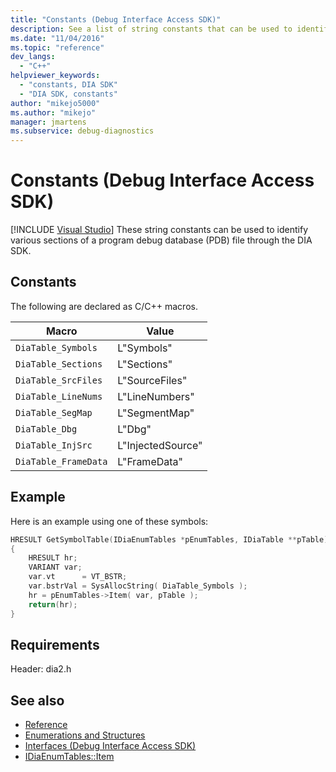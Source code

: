```yaml
---
title: "Constants (Debug Interface Access SDK)"
description: See a list of string constants that can be used to identify various sections of a program debug database (PDB) file through the debug interface access (DIA) SDK.
ms.date: "11/04/2016"
ms.topic: "reference"
dev_langs:
  - "C++"
helpviewer_keywords:
  - "constants, DIA SDK"
  - "DIA SDK, constants"
author: "mikejo5000"
ms.author: "mikejo"
manager: jmartens
ms.subservice: debug-diagnostics
---
```

# Constants (Debug Interface Access SDK)

 [!INCLUDE [Visual Studio](~/includes/applies-to-version/vs-windows-only.md)]
These string constants can be used to identify various sections of a program debug database (PDB) file through the DIA SDK.

## Constants
The following are declared as C/C++ macros.

|Macro|Value|
|-----------|-----------|
|`DiaTable_Symbols`|L"Symbols"|
|`DiaTable_Sections`|L"Sections"|
|`DiaTable_SrcFiles`|L"SourceFiles"|
|`DiaTable_LineNums`|L"LineNumbers"|
|`DiaTable_SegMap`|L"SegmentMap"|
|`DiaTable_Dbg`|L"Dbg"|
|`DiaTable_InjSrc`|L"InjectedSource"|
|`DiaTable_FrameData`|L"FrameData"|

## Example
Here is an example using one of these symbols:

```C++
HRESULT GetSymbolTable(IDiaEnumTables *pEnumTables, IDiaTable **pTable)
{
    HRESULT hr;
    VARIANT var;
    var.vt      = VT_BSTR;
    var.bstrVal = SysAllocString( DiaTable_Symbols );
    hr = pEnumTables->Item( var, pTable );
    return(hr);
}
```

## Requirements
Header: dia2.h

## See also
- [Reference](../../debugger/debug-interface-access/debug-interface-access-sdk-reference.md)
- [Enumerations and Structures](../../debugger/debug-interface-access/enumerations-and-structures.md)
- [Interfaces (Debug Interface Access SDK)](../../debugger/debug-interface-access/interfaces-debug-interface-access-sdk.md)
- [IDiaEnumTables::Item](../../debugger/debug-interface-access/idiaenumtables-item.md)
